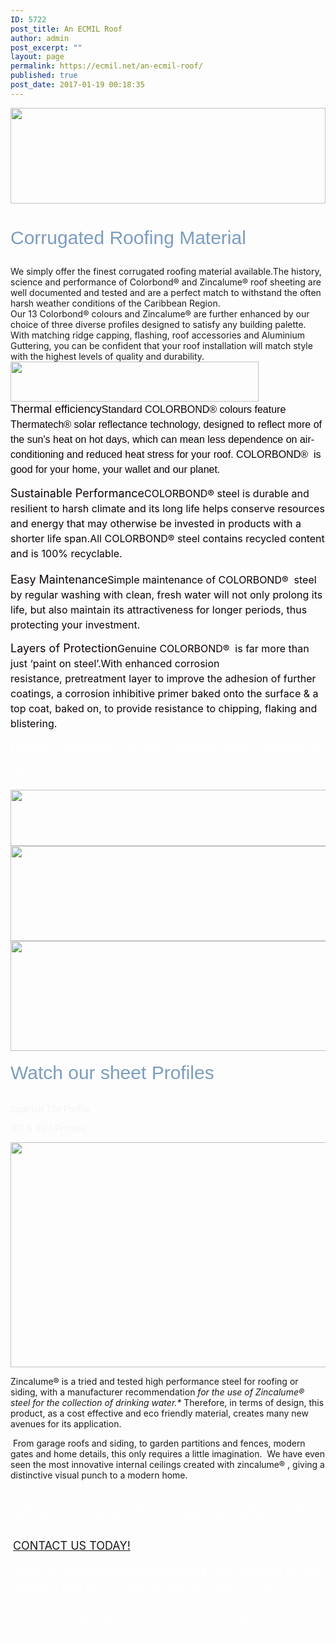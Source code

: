 ```yaml
---
ID: 5722
post_title: An ECMIL Roof
author: admin
post_excerpt: ""
layout: page
permalink: https://ecmil.net/an-ecmil-roof/
published: true
post_date: 2017-01-19 00:18:35
---
```

<span style="width: 100%;"><a href="https://ecmil.net/master/wp-content/uploads/2018/02/master41.png" rel=""><img alt="" src="https://ecmil.net/master/wp-content/uploads/2018/02/master41.png" style="width: 100%;" width="370" height="153" scale="0" title="master41" data-id="6266"></a></span><p data-unit="px" style="color: rgb(124, 157, 191); font-family: Arial, Helvetica, sans-serif; font-size: 30px; margin-top: 20px !important; margin-bottom: 30px !important; padding-top: 20px !important; line-height: 30px;">Corrugated Roofing Material</p><p style="margin-top: 0px !important; margin-bottom: 0px !important;"><span style="font-size: 19px;"></span><span>We simply offer the finest </span><span>corrugated roofing material available</span><span>.</span>The history, science and performance of Colorbond® and Zincalume® roof sheeting are well documented and tested and are a perfect match to withstand the often harsh weather conditions of the Caribbean Region.<span></span></p><p style="margin-top: 0px !important; margin-bottom: 0px !important;">Our 13 Colorbond® colours&nbsp;and Zincalume® are further enhanced by our choice of three diverse profiles designed to&nbsp;satisfy any building palette. With matching ridge capping, flashing, roof accessories and Aluminium Guttering, you can be confident that your roof installation will&nbsp;match style with the highest levels of quality and durability.</p><span><img alt="" style="width: 397px;" width="397" height="64" scale="0" src="https://ecmil.net/master/wp-content/uploads/2016/06/why.png?resolution=1920,1" data-adaptive-images="true"></span><p style="line-height: 24px; font-family: Arial, Helvetica, sans-serif; color: rgb(12, 0, 3); margin-top: 0px !important;" data-unit="px" data-web-font="Arial, Helvetica, sans-serif"><strong></strong><span style="font-size: 18px;"><span></span><span></span>Thermal efficiency</span><span style="font-size: 16px;">Standard&nbsp;C﻿﻿﻿﻿OL﻿﻿﻿﻿ORBOND﻿®﻿&nbsp;colours&nbsp;feature Thermatech® solar reflectance technology, designed to reflect more of the sun's heat on hot days, which can mean less dependence on air-conditioning and&nbsp;reduced heat stress for your roof. COLORBOND® &nbsp;is good for your home, your wallet and our planet.</span></p><p style="line-height: 24px; font-size: 18px; color: rgb(12, 0, 3); margin-top: 0px !important;" data-unit="px"><strong></strong><span style="font-size: 20px;"><span style="font-size: 18px;">Sustainable Performance</span></span><span style="font-size: 16px;">COLORBOND® steel is durable and resilient to harsh climate and its long life helps conserve resources and energy that may otherwise be invested in products with a shorter life span.All COLORBOND® steel contains recycled content and is 100% recyclable.</span></p><p style="line-height: 24px; color: rgb(12, 0, 3); margin-top: 0px !important;"><span style="font-size: 20px;"><span style="font-size: 18px;">Easy&nbsp;Maintenance</span></span><span style="font-size: 16px;">Simple maintenance of COLORBOND﻿﻿﻿﻿﻿﻿®﻿ &nbsp;﻿﻿﻿steel by regular washing with clean, fresh water will not only prolong its life, but also maintain its attractiveness for longer periods, thus protecting your investment.</span></p><p style="color: rgb(12, 0, 3); line-height: 24px; margin-top: 0px !important;" data-unit="px"><span style="font-size: 20px;"><span style="font-size: 18px;">Layers﻿﻿ of Protection</span></span><span style="font-size: 16px;">Genuine COLORBOND® &nbsp;is far more than just ‘paint on steel’.With enhanced corrosion resistance,&nbsp;pretreatment layer to improve the adhesion of further coatings, a&nbsp;corrosion inhibitive primer baked onto the surface&nbsp;&amp; a top coat,&nbsp;baked on, to provide resistance to chipping, flaking and blistering.</span></p><p data-unit="px" style="color: rgb(255, 255, 255); font-family: Arial, Helvetica, sans-serif; margin-top: 0px !important; margin-bottom: 20px !important; font-size: 24px; line-height: 30px;"><span style="font-size: 24px;">beauty, strength,&nbsp;environmental performance &amp; so much more!</span></p><span><img alt="" style="width: 1080px" width="1080" height="90" scale="0" src="//ecmil.net/master/wp-content/uploads/2016/12/colors17.png?resolution=1920,1" data-adaptive-images="true"></span><span><img alt="" scale="0" width="509" height="152" style="width: 508.455px;" src="//ecmil.net/master/wp-content/uploads/2016/07/5layers.jpg?resolution=1920,1" data-adaptive-images="true"></span><span><img alt="" scale="0" width="508" height="176" src="//ecmil.net/master/wp-content/uploads/2013/12/profiles.jpg?resolution=1920,1" data-adaptive-images="true"></span><p style="color: rgb(124, 157, 191); font-family: Arial, Helvetica, sans-serif; font-size: 30px; line-height: 30px; margin-top: 0px !important; margin-bottom: 0px !important; padding-top: 20px !important; padding-bottom: 20px !important;" data-unit="px">Watch our sheet Profiles</p><p style="color: rgb(244, 244, 244);">Spanish Tile Profile</p><p style="color: rgb(244, 244, 244);">107 &amp; 10/3 Profiles</p><span><img alt="" style="width: 1080px" width="1080" height="360" scale="0" src="//ecmil.net/master/wp-content/uploads/2016/07/zinc2.jpg?resolution=1920,1" data-adaptive-images="true"></span><p>Zincalume® is a tried and tested high performance steel for roofing or siding, with a manufacturer recommendation <em>for the use of Zincalume® steel for the collection of drinking water.*</em> Therefore, in terms of design, this product, as a cost effective and eco friendly material, creates many new avenues for its application. &nbsp;</p><p>&nbsp;From garage roofs and siding, to garden partitions and fences, modern gates and home details, this only requires a little imagination. &nbsp;We have even seen the most innovative internal ceilings created with zincalume® , giving a distinctive visual punch to a modern home.</p><p style="color: rgb(255, 255, 255);"><em>If you are considering a new, or change of roof, suggest Zincalume® to your designer, as an interesting option and call the sales staff at ECMIL. &nbsp;Ask about this long serving steel and how a traditionally industrial product, can change and enhance your personal construction project.</em></p>&nbsp;<a href="http://ecmil.net/form/" style="font-size: 18px; line-height: 18px;"><span><span data-tve-custom-colour="97388325"></span></span><span data-tve-custom-colour="18196429">CONTACT US TODAY!</span></a><p data-web-font="Arial, Helvetica, sans-serif" style="font-size: 20px; font-family: Arial, Helvetica, sans-serif; color: rgb(255, 255, 255); margin-top: 20px !important; padding-top: 0px !important; margin-bottom: 30px !important;">Read our informative monthly posts, with insights on our products and the Caribbean construction &nbsp;industry.</p><p data-unit="px" style="font-size: 12px; line-height: 21px; color: rgb(255, 255, 255); margin-top: 20px !important;">Copyright ©2019 East Caribbean Metals Industries Limited. &nbsp;All Rights Reserved. &nbsp;website by <a href="http://presentimage.com" style="color: rgb(255, 255, 255);">Presentimage</a></p>